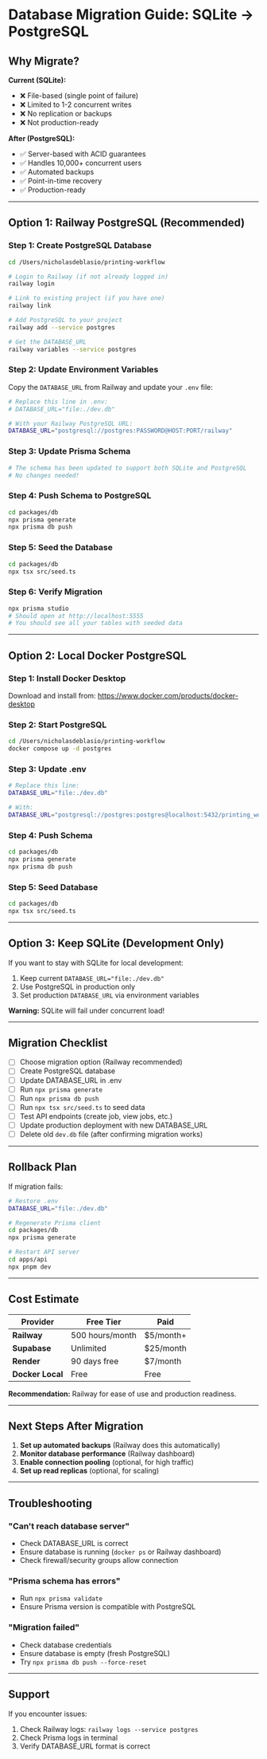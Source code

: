 # Database Migration Guide: SQLite → PostgreSQL

## Why Migrate?

**Current (SQLite):**
- ❌ File-based (single point of failure)
- ❌ Limited to 1-2 concurrent writes
- ❌ No replication or backups
- ❌ Not production-ready

**After (PostgreSQL):**
- ✅ Server-based with ACID guarantees
- ✅ Handles 10,000+ concurrent users
- ✅ Automated backups
- ✅ Point-in-time recovery
- ✅ Production-ready

---

## Option 1: Railway PostgreSQL (Recommended)

### Step 1: Create PostgreSQL Database

```bash
cd /Users/nicholasdeblasio/printing-workflow

# Login to Railway (if not already logged in)
railway login

# Link to existing project (if you have one)
railway link

# Add PostgreSQL to your project
railway add --service postgres

# Get the DATABASE_URL
railway variables --service postgres
```

### Step 2: Update Environment Variables

Copy the `DATABASE_URL` from Railway and update your `.env` file:

```bash
# Replace this line in .env:
# DATABASE_URL="file:./dev.db"

# With your Railway PostgreSQL URL:
DATABASE_URL="postgresql://postgres:PASSWORD@HOST:PORT/railway"
```

### Step 3: Update Prisma Schema

```bash
# The schema has been updated to support both SQLite and PostgreSQL
# No changes needed!
```

### Step 4: Push Schema to PostgreSQL

```bash
cd packages/db
npx prisma generate
npx prisma db push
```

### Step 5: Seed the Database

```bash
cd packages/db
npx tsx src/seed.ts
```

### Step 6: Verify Migration

```bash
npx prisma studio
# Should open at http://localhost:5555
# You should see all your tables with seeded data
```

---

## Option 2: Local Docker PostgreSQL

### Step 1: Install Docker Desktop

Download and install from: https://www.docker.com/products/docker-desktop

### Step 2: Start PostgreSQL

```bash
cd /Users/nicholasdeblasio/printing-workflow
docker compose up -d postgres
```

### Step 3: Update .env

```bash
# Replace this line:
DATABASE_URL="file:./dev.db"

# With:
DATABASE_URL="postgresql://postgres:postgres@localhost:5432/printing_workflow?schema=public"
```

### Step 4: Push Schema

```bash
cd packages/db
npx prisma generate
npx prisma db push
```

### Step 5: Seed Database

```bash
cd packages/db
npx tsx src/seed.ts
```

---

## Option 3: Keep SQLite (Development Only)

If you want to stay with SQLite for local development:

1. Keep current `DATABASE_URL="file:./dev.db"`
2. Use PostgreSQL in production only
3. Set production `DATABASE_URL` via environment variables

**Warning:** SQLite will fail under concurrent load!

---

## Migration Checklist

- [ ] Choose migration option (Railway recommended)
- [ ] Create PostgreSQL database
- [ ] Update DATABASE_URL in .env
- [ ] Run `npx prisma generate`
- [ ] Run `npx prisma db push`
- [ ] Run `npx tsx src/seed.ts` to seed data
- [ ] Test API endpoints (create job, view jobs, etc.)
- [ ] Update production deployment with new DATABASE_URL
- [ ] Delete old `dev.db` file (after confirming migration works)

---

## Rollback Plan

If migration fails:

```bash
# Restore .env
DATABASE_URL="file:./dev.db"

# Regenerate Prisma client
cd packages/db
npx prisma generate

# Restart API server
cd apps/api
npx pnpm dev
```

---

## Cost Estimate

| Provider | Free Tier | Paid |
|----------|-----------|------|
| **Railway** | 500 hours/month | $5/month+ |
| **Supabase** | Unlimited | $25/month |
| **Render** | 90 days free | $7/month |
| **Docker Local** | Free | Free |

**Recommendation:** Railway for ease of use and production readiness.

---

## Next Steps After Migration

1. **Set up automated backups** (Railway does this automatically)
2. **Monitor database performance** (Railway dashboard)
3. **Enable connection pooling** (optional, for high traffic)
4. **Set up read replicas** (optional, for scaling)

---

## Troubleshooting

### "Can't reach database server"
- Check DATABASE_URL is correct
- Ensure database is running (`docker ps` or Railway dashboard)
- Check firewall/security groups allow connection

### "Prisma schema has errors"
- Run `npx prisma validate`
- Ensure Prisma version is compatible with PostgreSQL

### "Migration failed"
- Check database credentials
- Ensure database is empty (fresh PostgreSQL)
- Try `npx prisma db push --force-reset`

---

## Support

If you encounter issues:
1. Check Railway logs: `railway logs --service postgres`
2. Check Prisma logs in terminal
3. Verify DATABASE_URL format is correct
